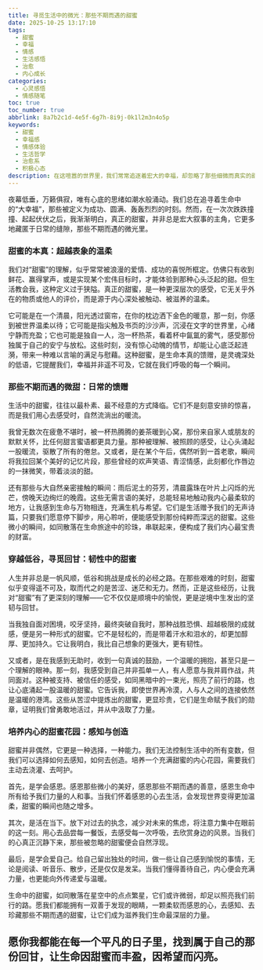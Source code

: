 ```yaml
---
title: 寻觅生活中的微光：那些不期而遇的甜蜜
date: 2025-10-25 13:17:10
tags:
  - 甜蜜
  - 幸福
  - 情感
  - 生活感悟
  - 治愈
  - 内心成长
categories:
  - 心灵感悟
  - 情感随笔
toc: true
toc_number: true
abbrlink: 8a7b2c1d-4e5f-6g7h-8i9j-0k1l2m3n4o5p
keywords:
  - 甜蜜
  - 幸福感
  - 情感体验
  - 生活哲学
  - 治愈系
  - 积极心态
description: 在这喧嚣的世界里，我们常常追逐着宏大的幸福，却忽略了那些细微而真实的甜蜜。它们不是惊天动地的浪漫，也不是刻意营造的惊喜，而是生活深处，不经意间流淌出的温柔与暖意。这篇文字，想与你一同探寻，如何感知并珍藏这些点滴的微光，让它们汇聚成照亮我们内心的力量，滋养疲惫的心灵，让生命充满回甘。
---
```


夜幕低垂，万籁俱寂，唯有心底的思绪如潮水般涌动。我们总在追寻着生命中的“大幸福”，那些被定义为成功、圆满、轰轰烈烈的时刻。然而，在一次次跌跌撞撞、起起伏伏之后，我渐渐明白，真正的甜蜜，并非总是宏大叙事的主角，它更多地藏匿于日常的缝隙，那些不期而遇的微光里。

### 甜蜜的本真：超越表象的温柔

我们对“甜蜜”的理解，似乎常常被浪漫的爱情、成功的喜悦所框定。仿佛只有收到鲜花、赢得掌声，或是实现某个宏伟目标时，才能体验到那种心头泛起的甜。但生活教会我，这种定义过于狭隘。真正的甜蜜，是一种更深层次的感受，它无关乎外在的物质或他人的评价，而是源于内心深处被触动、被滋养的温柔。

它可能是在一个清晨，阳光透过窗帘，在你的枕边洒下金色的暖意，那一刻，你感到被世界温柔以待；它可能是指尖触及书页的沙沙声，沉浸在文字的世界里，心绪宁静而充盈；它也可能是独自一人，泡一杯热茶，看着杯中氤氲的雾气，感受那份独属于自己的安宁与放松。这些时刻，没有惊心动魄的情节，却能让心底泛起涟漪，带来一种难以言喻的满足与慰藉。这种甜蜜，是生命本真的馈赠，是灵魂深处的低语，它提醒我们，幸福并非遥不可及，它就在我们呼吸的每一个瞬间。

### 那些不期而遇的微甜：日常的馈赠

生活中的甜蜜，往往以最朴素、最不经意的方式降临。它们不是刻意安排的惊喜，而是我们用心去感受时，自然流淌出的暖流。

我曾无数次在疲惫不堪时，被一杯热腾腾的姜茶暖到心窝，那份来自家人或朋友的默默关怀，比任何甜言蜜语都更具力量。那种被理解、被照顾的感受，让心头涌起一股暖流，驱散了所有的倦怠。又或者，是在某个午后，偶然听到一首老歌，瞬间将我拉回某个美好的记忆片段，那些曾经的欢声笑语、青涩情感，此刻都化作唇边的一抹微笑，带着淡淡的甜。

还有那些与大自然亲密接触的瞬间：雨后泥土的芬芳，清晨露珠在叶片上闪烁的光芒，傍晚天边绚烂的晚霞。这些无需言语的美好，总能轻易地触动我内心最柔软的地方，让我感到生命与万物相连，充满生机与希望。它们是生活赠予我们的无声诗篇，只要我们愿意停下脚步，用心聆听，便能感受到那份纯粹而深远的甜蜜。这些微小的瞬间，如同散落在生命旅途中的珍珠，串联起来，便构成了我们内心最宝贵的财富。

### 穿越低谷，寻觅回甘：韧性中的甜蜜

人生并非总是一帆风顺，低谷和挑战是成长的必经之路。在那些艰难的时刻，甜蜜似乎变得遥不可及，取而代之的是苦涩、迷茫和无力。然而，正是这些经历，让我对“甜蜜”有了更深刻的理解——它不仅仅是顺境中的愉悦，更是逆境中生发出的坚韧与回甘。

当我独自面对困境，咬牙坚持，最终突破自我时，那种战胜恐惧、超越极限的成就感，便是另一种形式的甜蜜。它不是轻松的，而是带着汗水和泪水的，却更加醇厚、更加持久。它让我明白，我比自己想象的更强大，更有韧性。

又或者，是在我感到无助时，收到一句真诚的鼓励，一个温暖的拥抱，甚至只是一个理解的眼神。那一刻，我感受到自己并非孤单一人，有人愿意与我并肩作战，共同面对。这种被支持、被信任的感受，如同黑暗中的一束光，照亮了前行的路，也让心底涌起一股温暖的甜蜜。它告诉我，即使世界再冷漠，人与人之间的连接依然是温暖的港湾。这些从苦涩中提炼出的甜蜜，更显珍贵，它们是生命赋予我们的勋章，证明我们曾勇敢地活过，并从中汲取了力量。

### 培养内心的甜蜜花园：感知与创造

甜蜜并非偶然，它更是一种选择，一种能力。我们无法控制生活中的所有变数，但我们可以选择如何去感知，如何去创造。培养一个充满甜蜜的内心花园，需要我们主动去浇灌、去呵护。

首先，是学会感恩。感恩那些微小的美好，感恩那些不期而遇的善意，感恩生命中所有给予我们力量的人和事。当我们怀着感恩的心去生活，会发现世界变得更加温柔，甜蜜的瞬间也随之增多。

其次，是活在当下。放下对过去的执念，减少对未来的焦虑，将注意力集中在眼前的这一刻。用心去品尝每一餐饭，去感受每一次呼吸，去欣赏身边的风景。当我们的心真正沉静下来，那些被忽略的甜蜜便会自然浮现。

最后，是学会爱自己。给自己留出独处的时间，做一些让自己感到愉悦的事情，无论是阅读、听音乐、散步，还是仅仅是发呆。当我们懂得善待自己，内心便会充满力量，也更能向外传递爱与温暖。

生命中的甜蜜，如同散落在星空中的点点繁星，它们或许微弱，却足以照亮我们前行的路。愿我们都能拥有一双善于发现的眼睛，一颗柔软而感恩的心，去感知、去珍藏那些不期而遇的甜蜜，让它们成为滋养我们生命最深层的力量。

愿你我都能在每一个平凡的日子里，找到属于自己的那份回甘，让生命因甜蜜而丰盈，因希望而闪亮。
---